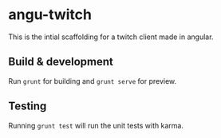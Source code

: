 # angu-twitch

This is the intial scaffolding for a twitch client made in angular.

## Build & development

Run `grunt` for building and `grunt serve` for preview.

## Testing

Running `grunt test` will run the unit tests with karma.

